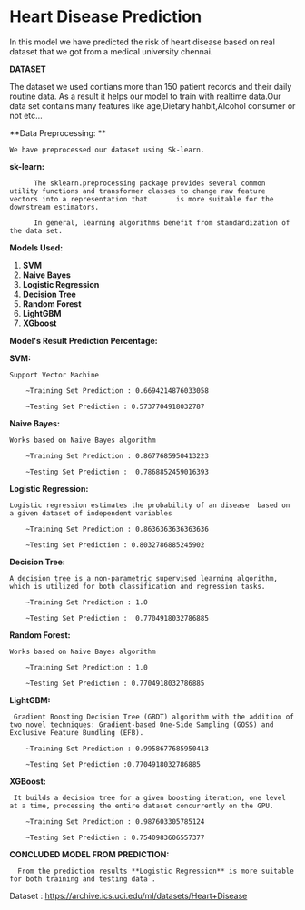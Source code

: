 # Heart Disease Prediction

In this model we have predicted the risk of heart disease based on real dataset that we got from a medical university chennai.

**DATASET**

  The dataset we used contians more than 150 patient records and their daily routine data.
  As a result it helps  our model to train with realtime data.Our data set contains many features like age,Dietary hahbit,Alcohol consumer or not etc...
  
 **Data Preprocessing: **
 
    We have preprocessed our dataset using Sk-learn.
   **sk-learn:**
   
          The sklearn.preprocessing package provides several common utility functions and transformer classes to change raw feature vectors into a representation that       is more suitable for the downstream estimators. 
          
          In general, learning algorithms benefit from standardization of the data set.
          
**Models Used:**          
          
1. **SVM**
2. **Naive Bayes**
3. **Logistic Regression**
4. **Decision Tree**
5. **Random Forest**
6. **LightGBM**
7. **XGboost**

**Model's Result Prediction Percentage:**

**SVM:**

    Support Vector Machine
    
        ~Training Set Prediction : 0.6694214876033058
        
        ~Testing Set Prediction : 0.5737704918032787
    
**Naive Bayes:**

    Works based on Naive Bayes algorithm
    
        ~Training Set Prediction : 0.8677685950413223
        
        ~Testing Set Prediction :  0.7868852459016393
        
**Logistic Regression:**

    Logistic regression estimates the probability of an disease  based on a given dataset of independent variables
    
        ~Training Set Prediction : 0.8636363636363636
        
        ~Testing Set Prediction : 0.8032786885245902
        
**Decision Tree:**

    A decision tree is a non-parametric supervised learning algorithm, which is utilized for both classification and regression tasks.
    
        ~Training Set Prediction : 1.0     
        
        ~Testing Set Prediction :  0.7704918032786885 
        
**Random Forest:**

    Works based on Naive Bayes algorithm
    
        ~Training Set Prediction : 1.0
        
        ~Testing Set Prediction : 0.7704918032786885

**LightGBM:**

     Gradient Boosting Decision Tree (GBDT) algorithm with the addition of two novel techniques: Gradient-based One-Side Sampling (GOSS) and Exclusive Feature Bundling (EFB).
    
        ~Training Set Prediction : 0.9958677685950413
        
        ~Testing Set Prediction :0.7704918032786885
        
 **XGBoost:**
 
     It builds a decision tree for a given boosting iteration, one level at a time, processing the entire dataset concurrently on the GPU.
    
        ~Training Set Prediction : 0.987603305785124
        
        ~Testing Set Prediction : 0.7540983606557377      
   
 
 

**CONCLUDED MODEL FROM PREDICTION:**

      From the prediction results **Logistic Regression** is more suitable for both training and testing data .



Dataset : https://archive.ics.uci.edu/ml/datasets/Heart+Disease





